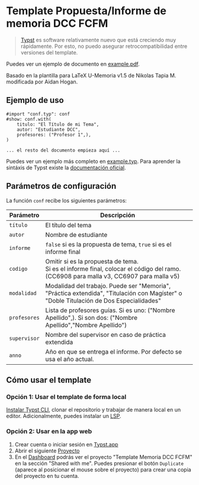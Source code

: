 # Template Propuesta/Informe de memoria DCC FCFM

> [Typst](https://typst.app) es software relativamente nuevo que está creciendo muy rápidamente. Por esto, no puedo asegurar retrocompatibilidad entre versiones del template.

Puedes ver un ejemplo de documento en [example.pdf](example.pdf).

Basado en la plantilla para LaTeX U-Memoria v1.5 de Nikolas Tapia M. modificada por Aidan Hogan.

## Ejemplo de uso

```typ
#import "conf.typ": conf
#show: conf.with(
    titulo: "El Título de mi Tema",
    autor: "Estudiante DCC",
    profesores: ("Profesor 1",),
)

... el resto del documento empieza aquí ...
```

Puedes ver un ejemplo más completo en [example.typ](example.typ). Para aprender la sintáxis de Typst existe la [documentación oficial](https://typst.app/docs).

## Parámetros de configuración

La función `conf` recibe los siguientes parámetros:

| Parámetro    | Descripción                                                                                                                                    |
| ------------ | ---------------------------------------------------------------------------------------------------------------------------------------------- |
| `título`     | El título del tema                                                                                                                             |
| `autor`      | Nombre de estudiante                                                                                                                           |
| `informe`    | `false` si es la propuesta de tema, `true` si es el informe final                                                                              |
| `codigo`     | Omitir si es la propuesta de tema. <br> Si es el informe final, colocar el código del ramo. (CC6908 para malla v3, CC6907 para malla v5)       |
| `modalidad`  | Modalidad del trabajo. Puede ser \"Memoria\", \"Práctica extendida\", \"Titulación con Magíster\" o \"Doble Titulación de Dos Especialidades\" |
| `profesores` | Lista de profesores guías. Si es uno: (\"Nombre Apellido\",). Si son dos: (\"Nombre Apellido\",\"Nombre Apellido\")                            |
| `supervisor` | Nombre del supervisor en caso de práctica extendida                                                                                            |
| `anno`       | Año en que se entrega el informe. Por defecto se usa el año actual.                                                                            |

## Cómo usar el template

### Opción 1: Usar el template de forma local

[Instalar Typst CLI](https//github.com/typst/typst#instalación), clonar el repositorio y trabajar de manera local en un editor. Adicionalmente, puedes instalar un [LSP](https://github.com/nvarner/typst-lsp).

### Opción 2: Usar en la app web

1. Crear cuenta o iniciar sesión en [Typst.app](https://typst.app/)
2. Abrir el siguiente [Proyecto](https://typst.app/project/rlXex0o5Qilf1gycQycqiH)
3. En el [Dashboard](https://typst.app/) podrás ver el proyecto "Template Memoria DCC FCFM" en la sección "Shared with me". Puedes presionar el botón `Duplicate` (aparece al posicionar el mouse sobre el proyecto) para crear una copia del proyecto en tu cuenta.
